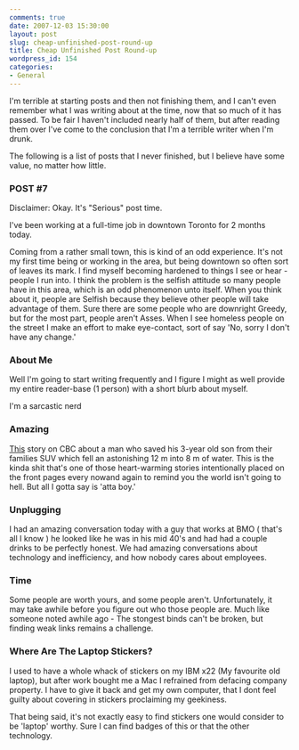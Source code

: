 ```yaml
---
comments: true
date: 2007-12-03 15:30:00
layout: post
slug: cheap-unfinished-post-round-up
title: Cheap Unfinished Post Round-up
wordpress_id: 154
categories:
- General
---
```


I'm terrible at starting posts and then not finishing them, and I can't even remember what I was writing about at the time, now that so much of it has passed. To be fair I haven't included nearly half of them, but after reading them over I've come to the conclusion that I'm a terrible writer when I'm drunk.

The following is a list of posts that I never finished, but I believe have some value, no matter how little.


### POST #7


Disclaimer: Okay. It's "Serious" post time.

I've been working at a full-time job in downtown Toronto for 2 months today.

Coming from a rather small town, this is kind of an odd experience. It's not my first time being or working in the area, but being downtown so often sort of leaves its mark. I find myself becoming hardened to things I see or hear - people I run into. I think the problem is the selfish attitude so many people have in this area, which is an odd phenomenon unto itself. When you think about it, people are Selfish because they believe other people will take advantage of them. Sure there are some people who are downright Greedy, but for the most part, people aren't Asses.
When I see homeless people on the street I make an effort to make eye-contact, sort of say 'No, sorry I don't have any change.'


### About Me


Well I'm going to start writing frequently and I figure I might as well provide my entire reader-base (1 person) with a short blurb about myself.

I'm a sarcastic nerd


### Amazing


[This](http://www.cbc.ca/story/canada/national/2005/04/14/bc-dock-accident050414.html) story on CBC about a man who saved his 3-year old son from their families SUV which fell an astonishing 12 m into 8 m of water. This is the kinda shit that's one of those heart-warming stories intentionally placed on the front pages every nowand again to remind you the world isn't going to hell. But all I gotta say is 'atta boy.'


### Unplugging


I had an amazing conversation today with a guy that works at BMO ( that's all I know )
he looked like he was in his mid 40's and had had a couple drinks to be perfectly honest. We had amazing conversations about technology and inefficiency, and how nobody cares about employees.


### Time


Some people are worth yours, and some people aren't.
Unfortunately, it may take awhile before you figure out who those people are.
Much like someone noted awhile ago - The stongest binds can't be broken, but finding weak links remains a challenge.


### Where Are The Laptop Stickers?


I used to have a whole whack of stickers on my IBM x22 (My favourite old laptop), but after work bought me a Mac I refrained from defacing company property. I have to give it back and get my own computer, that I dont feel guilty about covering in stickers proclaiming my geekiness.

That being said, it's not exactly easy to find stickers one would consider to be 'laptop' worthy. Sure I can find badges of this or that the other technology.
